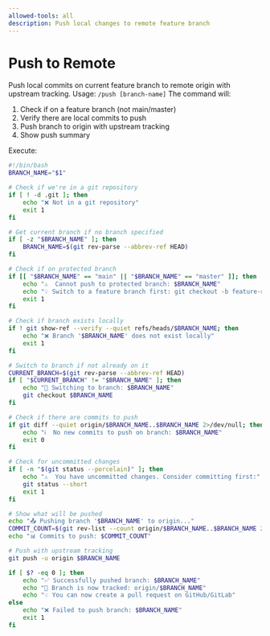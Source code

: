 ```yaml
---
allowed-tools: all
description: Push local changes to remote feature branch
---
```


# Push to Remote

Push local commits on current feature branch to remote origin with upstream tracking.
Usage: `/push [branch-name]`
The command will:

1. Check if on a feature branch (not main/master)
2. Verify there are local commits to push
3. Push branch to origin with upstream tracking
4. Show push summary

Execute:

```bash
#!/bin/bash
BRANCH_NAME="$1"

# Check if we're in a git repository
if [ ! -d .git ]; then
    echo "❌ Not in a git repository"
    exit 1
fi

# Get current branch if no branch specified
if [ -z "$BRANCH_NAME" ]; then
    BRANCH_NAME=$(git rev-parse --abbrev-ref HEAD)
fi

# Check if on protected branch
if [[ "$BRANCH_NAME" == "main" || "$BRANCH_NAME" == "master" ]]; then
    echo "⚠️  Cannot push to protected branch: $BRANCH_NAME"
    echo "💡 Switch to a feature branch first: git checkout -b feature-name"
    exit 1
fi

# Check if branch exists locally
if ! git show-ref --verify --quiet refs/heads/$BRANCH_NAME; then
    echo "❌ Branch '$BRANCH_NAME' does not exist locally"
    exit 1
fi

# Switch to branch if not already on it
CURRENT_BRANCH=$(git rev-parse --abbrev-ref HEAD)
if [ "$CURRENT_BRANCH" != "$BRANCH_NAME" ]; then
    echo "🔄 Switching to branch: $BRANCH_NAME"
    git checkout $BRANCH_NAME
fi

# Check if there are commits to push
if git diff --quiet origin/$BRANCH_NAME..$BRANCH_NAME 2>/dev/null; then
    echo "ℹ️  No new commits to push on branch: $BRANCH_NAME"
    exit 0
fi

# Check for uncommitted changes
if [ -n "$(git status --porcelain)" ]; then
    echo "⚠️  You have uncommitted changes. Consider committing first:"
    git status --short
    exit 1
fi

# Show what will be pushed
echo "📤 Pushing branch '$BRANCH_NAME' to origin..."
COMMIT_COUNT=$(git rev-list --count origin/$BRANCH_NAME..$BRANCH_NAME 2>/dev/null || git rev-list --count $BRANCH_NAME)
echo "📊 Commits to push: $COMMIT_COUNT"

# Push with upstream tracking
git push -u origin $BRANCH_NAME

if [ $? -eq 0 ]; then
    echo "✅ Successfully pushed branch: $BRANCH_NAME"
    echo "🔗 Branch is now tracked: origin/$BRANCH_NAME"
    echo "💡 You can now create a pull request on GitHub/GitLab"
else
    echo "❌ Failed to push branch: $BRANCH_NAME"
    exit 1
fi
```
